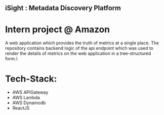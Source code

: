 ## iSight : Metadata Discovery Platform
# Intern project @ Amazon
A web application which provides the truth of metrics at a single place. The repository contains backend logic of the api endpoint which was used to render the details of metrics on the web application in a tree-structured form.\
# Tech-Stack:
- AWS APIGateway
- AWS Lambda
- AWS Dynamodb
- ReactJS
